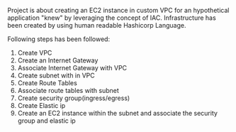 Project is about creating an EC2 instance in custom VPC for an hypothetical application "knew" by leveraging the concept of IAC.
Infrastructure has been created by using human readable Hashicorp Language.

Following steps has been followed:
1. Create VPC
2. Create an Internet Gateway
3. Associate Internet Gateway with VPC
4. Create subnet with in VPC
5. Create Route Tables
6. Associate route tables with subnet
7. Create security group(ingress/egress)
8. Create Elastic ip
9. Create an EC2 instance within the subnet and associate the security group and elastic ip

 